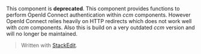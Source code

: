 This component is **deprecated**. 
This component provides functions to perform OpenId Connect authentication within *ccm* components. However OpenId Connect relies heavily on HTTP redirects which does not work well with *ccm* components. Also this is build on a very outdated *ccm* version and will no longer be maintained.



> Written with [StackEdit](https://stackedit.io/).